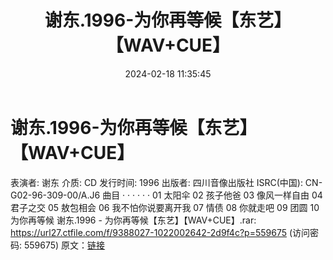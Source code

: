 ﻿---
title: 谢东.1996-为你再等候【东艺】【WAV+CUE】
date: 2024-02-18 11:35:45
categories: WAV车载音乐、镜像
tags: 华语中文
---
# 谢东.1996-为你再等候【东艺】【WAV+CUE】

表演者: 谢东
介质: CD
发行时间: 1996
出版者: 四川音像出版社
ISRC(中国): CN-G02-96-309-00/A.J6
曲目 · · · · · ·
01 太阳伞
02 孩子他爸
03 像风一样自由
04 君子之交
05 敖包相会
06 我不怕你说要离开我
07 情债
08 你就走吧
09 团圆
10 为你再等候
谢东.1996 - 为你再等候【东艺】【WAV+CUE】.rar: https://url27.ctfile.com/f/9388027-1022002642-2d9f4c?p=559675
(访问密码: 559675)
原文：[链接](https://blog.sina.com.cn/s/blog_1647c7e76010314h6.html)